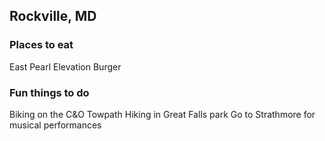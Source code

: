 ## Rockville, MD

### Places to eat
East Pearl
Elevation Burger

### Fun things to do
Biking on the C&O Towpath
Hiking in Great Falls park
Go to Strathmore for musical performances
